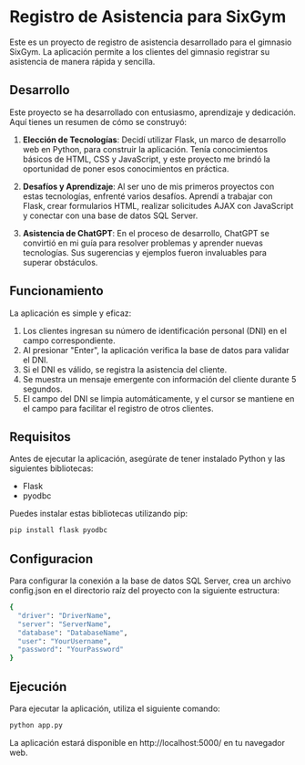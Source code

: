 # Registro de Asistencia para SixGym

Este es un proyecto de registro de asistencia desarrollado para el gimnasio SixGym. La aplicación permite a los clientes del gimnasio registrar su asistencia de manera rápida y sencilla.

## Desarrollo

Este proyecto se ha desarrollado con entusiasmo, aprendizaje y dedicación. Aquí tienes un resumen de cómo se construyó:

1. **Elección de Tecnologías**: Decidí utilizar Flask, un marco de desarrollo web en Python, para construir la aplicación. Tenía conocimientos básicos de HTML, CSS y JavaScript, y este proyecto me brindó la oportunidad de poner esos conocimientos en práctica.

2. **Desafíos y Aprendizaje**: Al ser uno de mis primeros proyectos con estas tecnologías, enfrenté varios desafíos. Aprendí a trabajar con Flask, crear formularios HTML, realizar solicitudes AJAX con JavaScript y conectar con una base de datos SQL Server.

3. **Asistencia de ChatGPT**: En el proceso de desarrollo, ChatGPT se convirtió en mi guía para resolver problemas y aprender nuevas tecnologías. Sus sugerencias y ejemplos fueron invaluables para superar obstáculos.

## Funcionamiento

La aplicación es simple y eficaz:

1. Los clientes ingresan su número de identificación personal (DNI) en el campo correspondiente.
2. Al presionar "Enter", la aplicación verifica la base de datos para validar el DNI.
3. Si el DNI es válido, se registra la asistencia del cliente.
4. Se muestra un mensaje emergente con información del cliente durante 5 segundos.
5. El campo del DNI se limpia automáticamente, y el cursor se mantiene en el campo para facilitar el registro de otros clientes.

## Requisitos

Antes de ejecutar la aplicación, asegúrate de tener instalado Python y las siguientes bibliotecas:

- Flask
- pyodbc

Puedes instalar estas bibliotecas utilizando pip:

```bash
pip install flask pyodbc
```

## Configuracion

Para configurar la conexión a la base de datos SQL Server, crea un archivo config.json en el directorio raíz del proyecto con la siguiente estructura:

```bash
{
  "driver": "DriverName",
  "server": "ServerName",
  "database": "DatabaseName",
  "user": "YourUsername",
  "password": "YourPassword"
}

```

## Ejecución
Para ejecutar la aplicación, utiliza el siguiente comando:

```bash
python app.py
```

La aplicación estará disponible en http://localhost:5000/ en tu navegador web.